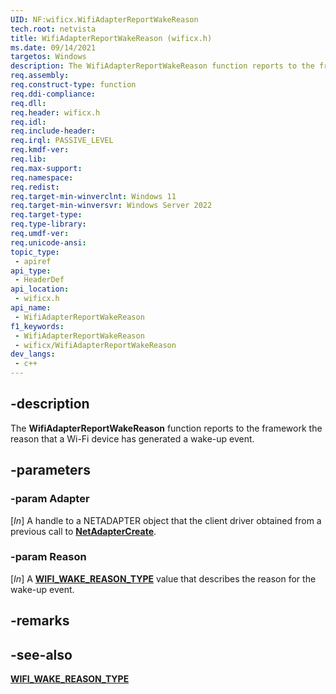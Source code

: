 ```yaml
---
UID: NF:wificx.WifiAdapterReportWakeReason
tech.root: netvista
title: WifiAdapterReportWakeReason (wificx.h)
ms.date: 09/14/2021
targetos: Windows
description: The WifiAdapterReportWakeReason function reports to the framework the reason that a Wi-Fi device has generated a wake-up event.
req.assembly: 
req.construct-type: function
req.ddi-compliance: 
req.dll: 
req.header: wificx.h
req.idl: 
req.include-header: 
req.irql: PASSIVE_LEVEL
req.kmdf-ver: 
req.lib: 
req.max-support: 
req.namespace: 
req.redist: 
req.target-min-winverclnt: Windows 11 
req.target-min-winversvr: Windows Server 2022
req.target-type: 
req.type-library: 
req.umdf-ver: 
req.unicode-ansi: 
topic_type:
 - apiref
api_type:
 - HeaderDef
api_location:
 - wificx.h
api_name:
 - WifiAdapterReportWakeReason
f1_keywords:
 - WifiAdapterReportWakeReason
 - wificx/WifiAdapterReportWakeReason
dev_langs:
 - c++
---
```


## -description

The **WifiAdapterReportWakeReason** function reports to the framework the reason that a Wi-Fi device has generated a wake-up event.

## -parameters

### -param Adapter

[_In_] A handle to a NETADAPTER object that the client driver obtained from a previous call to [**NetAdapterCreate**](../netadapter/nf-netadapter-netadaptercreate.md).

### -param Reason

[_In_] A [**WIFI_WAKE_REASON_TYPE**](ne-wificx-wifi_wake_reason_type.md) value that describes the reason for the wake-up event.

## -remarks

## -see-also

[**WIFI_WAKE_REASON_TYPE**](ne-wificx-wifi_wake_reason_type.md)